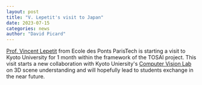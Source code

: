 ```yaml
---
layout: post
title: "V. Lepetit's visit to Japan"
date: 2023-07-15
categories: news
author: "David Picard"
---
```

<a href="/people">Prof. Vincent Lepetit</a> from Ecole des Ponts ParisTech is starting a visit to Kyoto University for 1 month within the framework of the TOSAI project. This visit starts a new collaboration with Kyoto Uniersity's <a href="http://vision.ist.i.kyoto-u.ac.jp/">Computer Vision Lab</a> on 3D scene understanding and will hopefully lead to students exchange in the near future.
